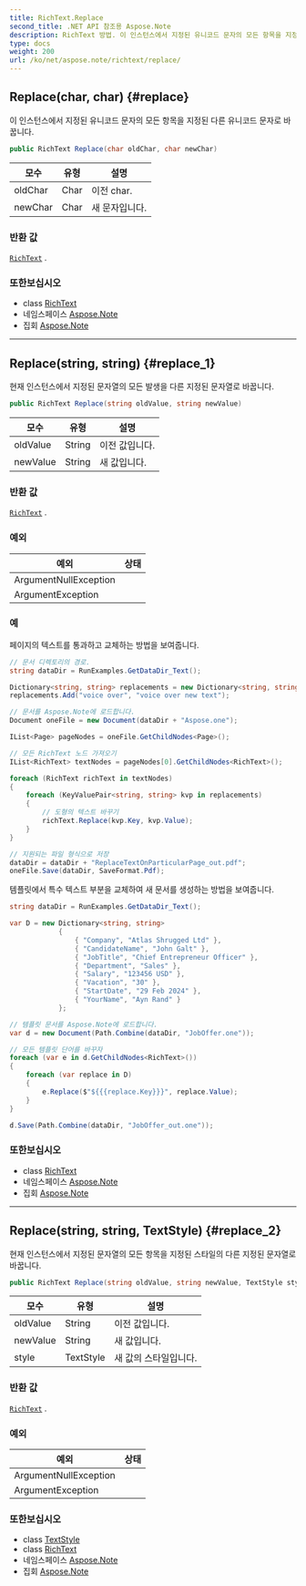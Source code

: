 ```yaml
---
title: RichText.Replace
second_title: .NET API 참조용 Aspose.Note
description: RichText 방법. 이 인스턴스에서 지정된 유니코드 문자의 모든 항목을 지정된 다른 유니코드 문자로 바꿉니다.
type: docs
weight: 200
url: /ko/net/aspose.note/richtext/replace/
---
```

## Replace(char, char) {#replace}

이 인스턴스에서 지정된 유니코드 문자의 모든 항목을 지정된 다른 유니코드 문자로 바꿉니다.

```csharp
public RichText Replace(char oldChar, char newChar)
```

| 모수 | 유형 | 설명 |
| --- | --- | --- |
| oldChar | Char | 이전 char. |
| newChar | Char | 새 문자입니다. |

### 반환 값

[`RichText`](../) .

### 또한보십시오

* class [RichText](../)
* 네임스페이스 [Aspose.Note](../../richtext/)
* 집회 [Aspose.Note](../../../)

---

## Replace(string, string) {#replace_1}

현재 인스턴스에서 지정된 문자열의 모든 발생을 다른 지정된 문자열로 바꿉니다.

```csharp
public RichText Replace(string oldValue, string newValue)
```

| 모수 | 유형 | 설명 |
| --- | --- | --- |
| oldValue | String | 이전 값입니다. |
| newValue | String | 새 값입니다. |

### 반환 값

[`RichText`](../) .

### 예외

| 예외 | 상태 |
| --- | --- |
| ArgumentNullException |  |
| ArgumentException |  |

### 예

페이지의 텍스트를 통과하고 교체하는 방법을 보여줍니다.

```csharp
// 문서 디렉토리의 경로.
string dataDir = RunExamples.GetDataDir_Text();

Dictionary<string, string> replacements = new Dictionary<string, string>();
replacements.Add("voice over", "voice over new text");

// 문서를 Aspose.Note에 로드합니다.
Document oneFile = new Document(dataDir + "Aspose.one");

IList<Page> pageNodes = oneFile.GetChildNodes<Page>();

// 모든 RichText 노드 가져오기
IList<RichText> textNodes = pageNodes[0].GetChildNodes<RichText>();

foreach (RichText richText in textNodes)
{
    foreach (KeyValuePair<string, string> kvp in replacements)
    {
        // 도형의 텍스트 바꾸기
        richText.Replace(kvp.Key, kvp.Value);
    }
}

// 지원되는 파일 형식으로 저장
dataDir = dataDir + "ReplaceTextOnParticularPage_out.pdf";
oneFile.Save(dataDir, SaveFormat.Pdf);
```

템플릿에서 특수 텍스트 부분을 교체하여 새 문서를 생성하는 방법을 보여줍니다.

```csharp
string dataDir = RunExamples.GetDataDir_Text();

var D = new Dictionary<string, string>
            {
                { "Company", "Atlas Shrugged Ltd" },
                { "CandidateName", "John Galt" },
                { "JobTitle", "Chief Entrepreneur Officer" },
                { "Department", "Sales" },
                { "Salary", "123456 USD" },
                { "Vacation", "30" },
                { "StartDate", "29 Feb 2024" },
                { "YourName", "Ayn Rand" }
            };

// 템플릿 문서를 Aspose.Note에 로드합니다.
var d = new Document(Path.Combine(dataDir, "JobOffer.one"));

// 모든 템플릿 단어를 바꾸자
foreach (var e in d.GetChildNodes<RichText>())
{
    foreach (var replace in D)
    {
        e.Replace($"${{{replace.Key}}}", replace.Value);
    }
}

d.Save(Path.Combine(dataDir, "JobOffer_out.one"));
```

### 또한보십시오

* class [RichText](../)
* 네임스페이스 [Aspose.Note](../../richtext/)
* 집회 [Aspose.Note](../../../)

---

## Replace(string, string, TextStyle) {#replace_2}

현재 인스턴스에서 지정된 문자열의 모든 항목을 지정된 스타일의 다른 지정된 문자열로 바꿉니다.

```csharp
public RichText Replace(string oldValue, string newValue, TextStyle style)
```

| 모수 | 유형 | 설명 |
| --- | --- | --- |
| oldValue | String | 이전 값입니다. |
| newValue | String | 새 값입니다. |
| style | TextStyle | 새 값의 스타일입니다. |

### 반환 값

[`RichText`](../) .

### 예외

| 예외 | 상태 |
| --- | --- |
| ArgumentNullException |  |
| ArgumentException |  |

### 또한보십시오

* class [TextStyle](../../textstyle/)
* class [RichText](../)
* 네임스페이스 [Aspose.Note](../../richtext/)
* 집회 [Aspose.Note](../../../)


